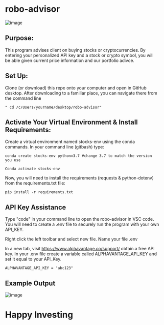 # robo-advisor

![image](https://user-images.githubusercontent.com/59658326/75120102-b14cd480-5656-11ea-9b26-b74f9db0e525.png)

## Purpose:  
This program advises client on buying stocks or cryptocurrencies. By entering your personalized API key and a stock or crypto symbol, you will be able given current price information and our portfolio adivce. 

## Set Up: 
Clone (or download) this repo onto your computer and open in GitHub desktop. After downloading to a familiar place, you can navigate there from the command line <br>

    " cd /c/Users/yourname/desktop/robo-advisor" 

## Activate Your Virtual Environment & Install Requirements:

Create a virtual environment named stocks-env using the conda commands. In your command line (gitbash) type: 

    conda create stocks-env python=3.7 #change 3.7 to match the version you use

    Conda activate stocks-env

Now, you will need to install the requirements (requests & python-dotenv) from the requirements.txt file:
    
    pip install -r requirements.txt


## API Key Assistance
Type "code" in your command line to open the robo-advisor in VSC code. You will need to create a .env file to securely run the program with your own API_KEY.

Right click the left toolbar and select new file. Name your file .env

In a new tab, visit https://www.alphavantage.co/support/ obtain a free API key. In your .env file create a variable called ALPHAVANTAGE_API_KEY and set it equal to your API_Key.
   
    ALPHAVANTAGE_API_KEY = "abc123"


## Example Output

![image](https://user-images.githubusercontent.com/59658326/75120073-734fb080-5656-11ea-851a-c7644f73bd33.png)

# Happy Investing
